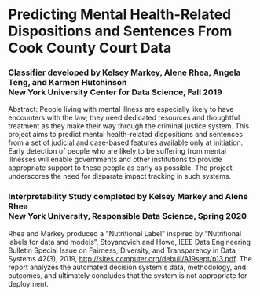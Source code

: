 # Predicting Mental Health-Related Dispositions and Sentences From Cook County Court Data


### Classifier developed by Kelsey Markey, Alene Rhea, Angela Teng, and Karmen Hutchinson<br/>New York University Center for Data Science, Fall 2019
Abstract: People living with mental illness are especially likely to have encounters with the law; they need dedicated resources and thoughtful treatment as they make their way through the criminal justice system. This project aims to predict mental health-related dispositions and sentences from a set of judicial and case-based features available only at initiation. Early detection of people who are likely to be suffering from mental illnesses will enable governments and other institutions to provide appropriate support to these people as early as possible. The project underscores the need for disparate impact tracking in such systems.



### Interpretability Study completed by Kelsey Markey and Alene Rhea<br/>New York University, Responsible Data Science, Spring 2020
Rhea and Markey produced a "Nutritional Label" inspired by “Nutritional labels for data and models”, Stoyanovich and Howe, IEEE Data Engineering Bulletin Special Issue on Fairness, Diversity, and Transparency in Data Systems 42(3), 2019, http://sites.computer.org/debull/A19sept/p13.pdf. The report analyzes the automated decision system's data, methodology, and outcomes, and ultimately concludes that the system is not appropriate for deployment.






